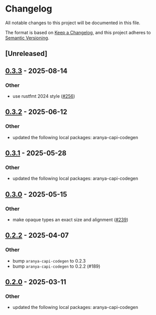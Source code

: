 # Changelog

All notable changes to this project will be documented in this file.

The format is based on [Keep a Changelog](https://keepachangelog.com/en/1.0.0/),
and this project adheres to [Semantic Versioning](https://semver.org/spec/v2.0.0.html).

## [Unreleased]

## [0.3.3](https://github.com/aranya-project/aranya-core/compare/aranya-capi-macro-v0.3.2...aranya-capi-macro-v0.3.3) - 2025-08-14

### Other

- use rustfmt 2024 style ([#256](https://github.com/aranya-project/aranya-core/pull/256))

## [0.3.2](https://github.com/aranya-project/aranya-core/compare/aranya-capi-macro-v0.3.1...aranya-capi-macro-v0.3.2) - 2025-06-12

### Other

- updated the following local packages: aranya-capi-codegen

## [0.3.1](https://github.com/aranya-project/aranya-core/compare/aranya-capi-macro-v0.3.0...aranya-capi-macro-v0.3.1) - 2025-05-28

### Other

- updated the following local packages: aranya-capi-codegen

## [0.3.0](https://github.com/aranya-project/aranya-core/compare/aranya-capi-macro-v0.2.2...aranya-capi-macro-v0.3.0) - 2025-05-15

### Other

- make opaque types an exact size and alignment ([#239](https://github.com/aranya-project/aranya-core/pull/239))

## [0.2.2](https://github.com/aranya-project/aranya-core/compare/aranya-capi-macro-v0.2.1...aranya-capi-macro-v0.2.2) - 2025-04-07

### Other

- bump `aranya-capi-codegen` to 0.2.3
- bump `aranya-capi-codegen` to 0.2.2 (#189)

## [0.2.0](https://github.com/aranya-project/aranya-core/compare/aranya-capi-macro-v0.1.0...aranya-capi-macro-v0.2.0) - 2025-03-11

### Other

- updated the following local packages: aranya-capi-codegen

